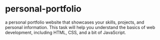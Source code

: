# personal-portfolio
a personal portfolio website that showcases your skills, projects, and personal information. This task will help you understand the basics of web development, including HTML, CSS, and a bit of JavaScript.
